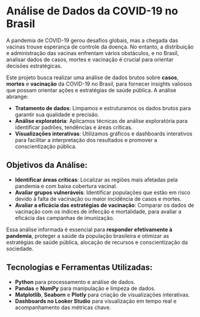 # Análise de Dados da COVID-19 no Brasil

A pandemia de COVID-19 gerou desafios globais, mas a chegada das vacinas trouxe esperança de controle da doença. No entanto, a distribuição e administração das vacinas enfrentam vários obstáculos, e no Brasil, analisar dados de casos, mortes e vacinação é crucial para orientar decisões estratégicas.

Este projeto busca realizar uma análise de dados brutos sobre **casos**, **mortes** e **vacinação** da COVID-19 no Brasil, para fornecer insights valiosos que possam orientar ações e estratégias de saúde pública. A análise abrange:

- **Tratamento de dados**: Limpamos e estruturamos os dados brutos para garantir sua qualidade e precisão.
- **Análise exploratória**: Aplicamos técnicas de análise exploratória para identificar padrões, tendências e áreas críticas.
- **Visualizações interativas**: Utilizamos gráficos e dashboards interativos para facilitar a interpretação dos resultados e promover a conscientização pública.

## Objetivos da Análise:

- **Identificar áreas críticas**: Localizar as regiões mais afetadas pela pandemia e com baixa cobertura vacinal.
- **Avaliar grupos vulneráveis**: Identificar populações que estão em risco devido à falta de vacinação ou maior incidência de casos e mortes.
- **Avaliar a eficácia das estratégias de vacinação**: Comparar os dados de vacinação com os índices de infecção e mortalidade, para avaliar a eficácia das campanhas de imunização.

Essa análise informada é essencial para **responder efetivamente à pandemia**, proteger a saúde da população brasileira e otimizar as estratégias de saúde pública, alocação de recursos e conscientização da sociedade.

## Tecnologias e Ferramentas Utilizadas:

- **Python** para processamento e análise de dados.
- **Pandas** e **NumPy** para manipulação e limpeza de dados.
- **Matplotlib**, **Seaborn** e **Plotly** para criação de visualizações interativas.
- **Dashboards no Looker Studio** para visualização em tempo real e acompanhamento das métricas chave.
